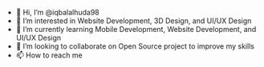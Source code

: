- 👋 Hi, I’m @iqbalalhuda98
- 👀 I’m interested in Website Development, 3D Design, and UI/UX Design  
- 🌱 I’m currently learning Mobile Development, Website Development, and UI/UX Design
- 💞️ I’m looking to collaborate on Open Source project to improve my skills
- 📫 How to reach me 

<!---
iqbalalhuda98/iqbalalhuda98 is a ✨ special ✨ repository because its `README.md` (this file) appears on your GitHub profile.
You can click the Preview link to take a look at your changes.
--->
